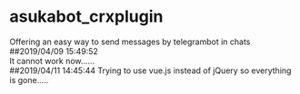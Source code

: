 # asukabot_crxplugin
Offering an easy way to send messages by telegrambot in chats   
##2019/04/09 15:49:52   
It cannot work now......    
##2019/04/11 14:45:44
Trying to use vue.js instead of jQuery so everything is gone.....
